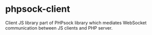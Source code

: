 phpsock-client
==============

Client JS library part of PHPsock library which mediates WebSocket communication between JS clients and PHP server. 
